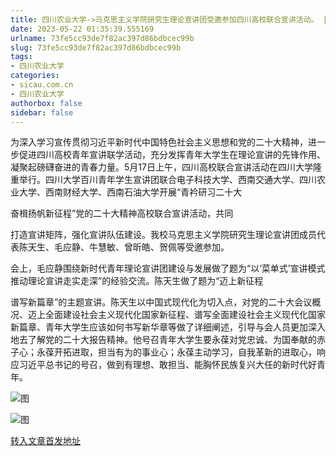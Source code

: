 ```yaml
---
title: 四川农业大学->马克思主义学院研究生理论宣讲团受邀参加四川高校联合宣讲活动。 | sicau.com.cn
date: 2023-05-22 01:35:39.555169
urlname: 73fe5cc93de7f82ac397d86bdbcec99b
slug: 73fe5cc93de7f82ac397d86bdbcec99b
tags: 
- 四川农业大学
categories:
- sicau.com.cn
- 四川农业大学
authorbox: false
sidebar: false
---
```

为深入学习宣传贯彻习近平新时代中国特色社会主义思想和党的二十大精神，进一步促进四川高校青年宣讲联学活动，充分发挥青年大学生在理论宣讲的先锋作用、凝聚起磅礴奋进的青春力量。5月17日上午，四川高校联合宣讲活动在四川大学隆重举行。四川大学百川青年学生宣讲团联合电子科技大学、西南交通大学、四川农业大学、西南财经大学、西南石油大学开展“青衿研习二十大

奋楫扬帆新征程”党的二十大精神高校联合宣讲活动，共同
<!--more-->
打造宣讲矩阵，强化宣讲队伍建设。我校马克思主义学院研究生理论宣讲团成员代表陈天生、毛应静、牛慧敏、曾昕皓、贺佩等受邀参加。  

会上，毛应静围绕新时代青年理论宣讲团建设与发展做了题为“以‘菜单式’宣讲模式推动理论宣讲走实走深”的经验交流。陈天生做了题为“迈上新征程

谱写新篇章”的主题宣讲。陈天生以中国式现代化为切入点，对党的二十大会议概况、迈上全面建设社会主义现代化国家新征程、谱写全面建设社会主义现代化国家新篇章、青年大学生应该如何书写新华章等做了详细阐述，引导与会人员更加深入地去了解党的二十大报告精神。他号召青年大学生要永葆对党忠诚、为国奉献的赤子心；永葆开拓进取，担当有为的事业心；永葆主动学习，自我革新的进取心，响应习近平总书记的号召，做到有理想、敢担当、能胸怀民族复兴大任的新时代好青年。

![图](https://news.sicau.edu.cn/__local/A/B1/E3/6F6B5A804D7DAEE054C3A790B41_D587F990_182B5B.png)

![图](https://news.sicau.edu.cn/__local/4/C9/C6/4F6B4BDDA0587F370316DF8F4C9_654EBD29_14A346.png)

[转入文章首发地址](https://news.sicau.edu.cn/info/1078/72286.htm)